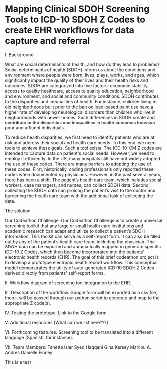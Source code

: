# Mapping Clinical SDOH Screening Tools to ICD-10 SDOH Z Codes to create EHR workflows for data capture and referral

I.	Background

What are social determinants of health, and how do they lead to problems?
Social determinants of health (SDOH) inform us about the conditions and environment where people were born, lives, plays, works, and ages, which significantly impact the quality of their lives and their health risks and outcomes. SDOH are categorized into five factors: economic stability, access to quality healthcare, access to quality education, neighborhood and environment, and social and community conditions. SDOH contributes to the disparities and inequalities of health. For instance, children living in old neighborhoods built prior to the ban on lead-based paint use have a higher rate of developing neurological disorders than children who live in neighborhoods with newer homes. Such differences in SDOH create and contribute to the disparities and inequalities in health outcomes between poor and affluent individuals. 

To reduce health disparities, we first need to identify patients who are at risk and address their social and health care needs. To this end, we need tools to achieve these goals. Such a tool exists. The ICD-10-CM Z codes are intended to capture data on patient's social needs. However, we need to employ it efficiently. In the US, many hospitals still have not widely adopted the use of these codes. There are many barriers to adopting the use of these codes. First, historically, coding professionals only reported these codes when documented by physicians. However, in the past several years, there has been a shift. The patient’s health care team, which includes social workers, case managers, and nurses, can collect SDOH data. Second, collecting the SDOH data can prolong the patient’s visit to the doctor and burdening the health care team with the additional task of collecting the data.

The solution

Our Codeathon Challenge:
Our Codeathon Challenge is to create a universal screening toolkit that any large or small health care institutions and academic research can adapt and utilize to collect a patient’s SDOH information. This toolkit can serve as a self-report form. It can also be filled out by any of the patient’s health care team, including the physician. The SDOH data can be exported and automatically mapped to generate specific ICD-10 Z Codes, which then become incorporated into the patients’ electronic health records (EHR). The goal of this brief codeathon project is to develop a prototype electronic health record workflow. This conceptual model demonstrates the utility of auto-generated ICD-10 SDOH Z Codes derived directly from patients' self-report forms.

II.	Workflow diagram of screening tool integration to the EHR.

III.	Description of the workflow. 
Google form will be exported as a csv file, then it will be passed through our python script to generate and map to the appropriate Z code(s).

IV.	Testing the prototype. Link to the Google form

V.	Additional resources [What can we list here???]

VI.	Forthcoming features. 
Screening tool to be translated into a different language (Spanish, for instance).

VII.	Team Members:
Tanetta Isler
Syed Haqqani
Gina Kersey
Marilou A. Andres
Danielle Finney

This is a test 
